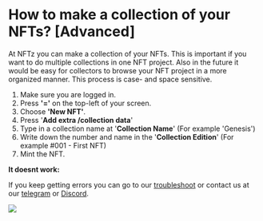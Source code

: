 # How to make a collection of your NFTs? \[Advanced]

At NFTz you can make a collection of your NFTs. This is important if you want to do multiple collections in one NFT project. Also in the future it would be easy for collectors to browse your NFT project in a more organized manner. This process is case- and space sensitive. &#x20;



1. Make sure you are logged in.&#x20;
2. Press **'='** on the top-left of your screen.&#x20;
3. Choose **'New NFT'**.
4. Press '**Add extra /collection data**'
5. Type in a collection name at '**Collection Name**' (For example 'Genesis')
6. Write down the number and name in the '**Collection Edition**'  (For example #001 - First NFT)
7. Mint the NFT.&#x20;



**It doesnt work:**

If you keep getting errors you can go to our [troubleshoot](troubleshoot.md) or contact us at our [telegram](https://t.me/+qdNeX8CYB\_swZTQx) or [Discord](https://discord.gg/jQ34WMMZce).&#x20;

![](<../../.gitbook/assets/TraitsbyForm \[Picture] (2).png>)



